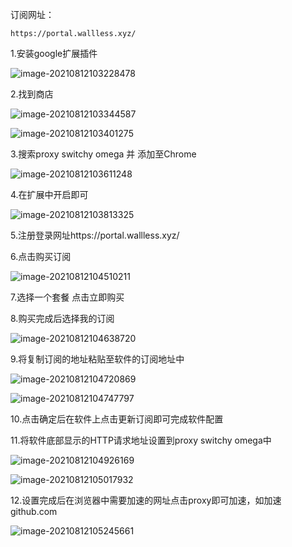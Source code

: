 订阅网址：

```http
https://portal.wallless.xyz/
```

1.安装google扩展插件

![image-20210812103228478](C:\Users\FS1333\AppData\Roaming\Typora\typora-user-images\image-20210812103228478.png)

2.找到商店

![image-20210812103344587](C:\Users\FS1333\AppData\Roaming\Typora\typora-user-images\image-20210812103344587.png)

![image-20210812103401275](C:\Users\FS1333\AppData\Roaming\Typora\typora-user-images\image-20210812103401275.png)

3.搜索proxy switchy omega 并 添加至Chrome

![image-20210812103611248](C:\Users\FS1333\AppData\Roaming\Typora\typora-user-images\image-20210812103611248.png)

4.在扩展中开启即可

![image-20210812103813325](C:\Users\FS1333\AppData\Roaming\Typora\typora-user-images\image-20210812103813325.png)

5.注册登录网址https://portal.wallless.xyz/

6.点击购买订阅

![image-20210812104510211](C:\Users\FS1333\AppData\Roaming\Typora\typora-user-images\image-20210812104510211.png)

7.选择一个套餐 点击立即购买

8.购买完成后选择我的订阅

![image-20210812104638720](C:\Users\FS1333\AppData\Roaming\Typora\typora-user-images\image-20210812104638720.png)

9.将复制订阅的地址粘贴至软件的订阅地址中

![image-20210812104720869](C:\Users\FS1333\AppData\Roaming\Typora\typora-user-images\image-20210812104720869.png)

![image-20210812104747797](C:\Users\FS1333\AppData\Roaming\Typora\typora-user-images\image-20210812104747797.png)

10.点击确定后在软件上点击更新订阅即可完成软件配置

11.将软件底部显示的HTTP请求地址设置到proxy switchy omega中

![image-20210812104926169](C:\Users\FS1333\AppData\Roaming\Typora\typora-user-images\image-20210812104926169.png)

![image-20210812105017932](C:\Users\FS1333\AppData\Roaming\Typora\typora-user-images\image-20210812105017932.png)

12.设置完成后在浏览器中需要加速的网址点击proxy即可加速，如加速github.com

![image-20210812105245661](C:\Users\FS1333\AppData\Roaming\Typora\typora-user-images\image-20210812105245661.png)